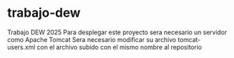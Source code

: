 # trabajo-dew
Trabajo DEW 2025 
Para desplegar este proyecto sera necesario un servidor como Apache Tomcat
Sera necesario modificar su archivo tomcat-users.xml con el archivo subido con el mismo nombre al repositorio
